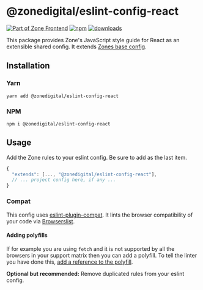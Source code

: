 # @zonedigital/eslint-config-react

[![Part of Zone Frontend][zone-fe-image]][zone-fe-url] [![npm][npm-image]][npm-url] [![downloads][downloads-image]][npm-url]

[zone-fe-image]: https://img.shields.io/badge/-frontend-lightgrey.svg?logo=data:image/svg+xml;base64,PHN2ZyB2aWV3Qm94PSIwIDAgMTMgMTQiIHZlcnNpb249IjEuMSIgeG1sbnM9Imh0dHA6Ly93d3cudzMub3JnLzIwMDAvc3ZnIiB4bWxuczp4bGluaz0iaHR0cDovL3d3dy53My5vcmcvMTk5OS94bGluayI+ICAgIDxwb2x5Z29uIGlkPSJTaGFwZSIgZmlsbD0iI0ZGRkZGRiIgZmlsbC1ydWxlPSJub256ZXJvIiBwb2ludHM9IjYuMjc3NjY4NzEgMTAuNzU0MjMzMSAxMi45OTU5NTA5IDAgMi43MzMwMDYxMyAwIDAuNzMwMDYxMzUgMy4xOTc2Njg3MSA2LjcxOTE0MTEgMy4xOTc2Njg3MSAwIDEzLjk1MTA0MjkgMTAuMjU5NTA5MiAxMy45NTEwNDI5IDEyLjI2MzMxMjkgMTAuNzUxNjU2NCI+PC9wb2x5Z29uPjwvc3ZnPg==&longCache=true&style=flat-square&colorA=2C2B39&colorB=1010E5
[zone-fe-url]: https://github.com/zone/frontend
[npm-image]: https://img.shields.io/npm/v/@zonedigital/eslint-config-react.svg?style=flat-square
[npm-url]: https://npmjs.org/package/@zonedigital/eslint-config-react
[downloads-image]: https://img.shields.io/npm/dm/@zonedigital/eslint-config-react.svg?style=flat-square

This package provides Zone's JavaScript style guide for React as an extensible shared config. It extends [Zones base config](https://github.com/zone/frontend/tree/master/packages/eslint-config-zone).

## Installation

### Yarn

`yarn add @zonedigital/eslint-config-react`

### NPM

`npm i @zonedigital/eslint-config-react`

## Usage

Add the Zone rules to your eslint config. Be sure to add as the last item.

```javascript
{
  "extends": [..., "@zonedigital/eslint-config-react"],
  // ... project config here, if any ...
}
```

### Compat

This config uses [eslint-plugin-compat](https://github.com/amilajack/eslint-plugin-compat). It lints the browser compatibility of your code via [Browserslist](https://github.com/browserslist/browserslist).

#### Adding polyfills

If for example you are using `fetch` and it is not supported by all the browsers in your support matrix then you can add a polyfill. To tell the linter you have done this, [add a reference to the polyfill](https://github.com/amilajack/eslint-plugin-compat/wiki/Adding-polyfills).

**Optional but recommended:** Remove duplicated rules from your eslint config.
